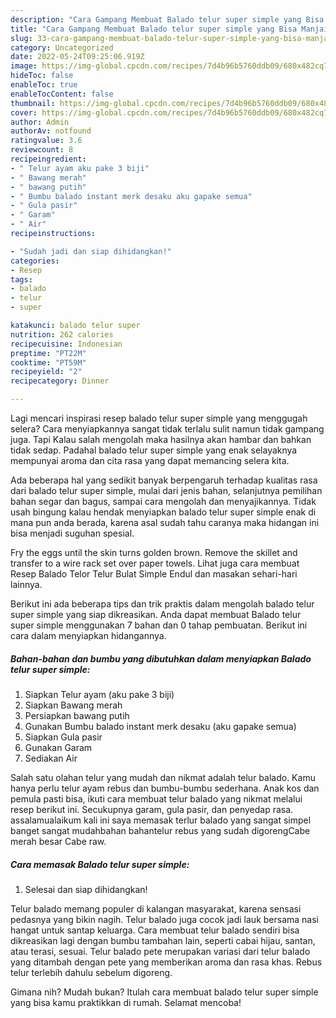 ```yaml
---
description: "Cara Gampang Membuat Balado telur super simple yang Bisa Manjain Lidah, Buat Buka Puasa Sempurna"
title: "Cara Gampang Membuat Balado telur super simple yang Bisa Manjain Lidah, Buat Buka Puasa Sempurna"
slug: 33-cara-gampang-membuat-balado-telur-super-simple-yang-bisa-manjain-lidah-buat-buka-puasa-sempurna
category: Uncategorized
date: 2022-05-24T09:25:06.919Z
image: https://img-global.cpcdn.com/recipes/7d4b96b5760ddb09/680x482cq70/balado-telur-super-simple-foto-resep-utama.jpg
hideToc: false
enableToc: true
enableTocContent: false
thumbnail: https://img-global.cpcdn.com/recipes/7d4b96b5760ddb09/680x482cq70/balado-telur-super-simple-foto-resep-utama.jpg
cover: https://img-global.cpcdn.com/recipes/7d4b96b5760ddb09/680x482cq70/balado-telur-super-simple-foto-resep-utama.jpg
author: Admin
authorAv: notfound
ratingvalue: 3.6
reviewcount: 8
recipeingredient:
- " Telur ayam aku pake 3 biji"
- " Bawang merah"
- " bawang putih"
- " Bumbu balado instant merk desaku aku gapake semua"
- " Gula pasir"
- " Garam"
- " Air"
recipeinstructions:

- "Sudah jadi dan siap dihidangkan!"
categories:
- Resep
tags:
- balado
- telur
- super

katakunci: balado telur super 
nutrition: 262 calories
recipecuisine: Indonesian
preptime: "PT22M"
cooktime: "PT59M"
recipeyield: "2"
recipecategory: Dinner

---
```



Lagi mencari inspirasi resep balado telur super simple yang menggugah selera? Cara menyiapkannya sangat tidak terlalu sulit namun tidak gampang juga. Tapi Kalau salah mengolah maka hasilnya akan hambar dan bahkan tidak sedap. Padahal balado telur super simple yang enak selayaknya mempunyai aroma dan cita rasa yang dapat memancing selera kita.


Ada beberapa hal yang sedikit banyak berpengaruh terhadap kualitas rasa dari balado telur super simple, mulai dari jenis bahan, selanjutnya pemilihan bahan segar dan bagus, sampai cara mengolah dan menyajikannya. Tidak usah bingung kalau hendak menyiapkan balado telur super simple enak di mana pun anda berada, karena asal sudah tahu caranya maka hidangan ini bisa menjadi suguhan spesial.

Fry the eggs until the skin turns golden brown. Remove the skillet and transfer to a wire rack set over paper towels. Lihat juga cara membuat Resep Balado Telor Telur Bulat Simple Endul dan masakan sehari-hari lainnya.


Berikut ini ada beberapa tips dan trik praktis dalam mengolah balado telur super simple yang siap dikreasikan. Anda dapat membuat Balado telur super simple menggunakan 7 bahan dan 0 tahap pembuatan. Berikut ini cara dalam menyiapkan hidangannya.

<!--inarticleads1-->

##### Bahan-bahan dan bumbu yang dibutuhkan dalam menyiapkan Balado telur super simple:

1. Siapkan  Telur ayam (aku pake 3 biji)
1. Siapkan  Bawang merah
1. Persiapkan  bawang putih
1. Gunakan  Bumbu balado instant merk desaku (aku gapake semua)
1. Siapkan  Gula pasir
1. Gunakan  Garam
1. Sediakan  Air


Salah satu olahan telur yang mudah dan nikmat adalah telur balado. Kamu hanya perlu telur ayam rebus dan bumbu-bumbu sederhana. Anak kos dan pemula pasti bisa, ikuti cara membuat telur balado yang nikmat melalui resep berikut ini. Secukupnya garam, gula pasir, dan penyedap rasa. assalamualaikum kali ini saya memasak terlur balado yang sangat simpel banget sangat mudahbahan bahantelur rebus yang sudah digorengCabe merah besar Cabe raw. 

<!--inarticleads2-->

##### Cara memasak Balado telur super simple:


1. Selesai dan siap dihidangkan!

Telur balado memang populer di kalangan masyarakat, karena sensasi pedasnya yang bikin nagih. Telur balado juga cocok jadi lauk bersama nasi hangat untuk santap keluarga. Cara membuat telur balado sendiri bisa dikreasikan lagi dengan bumbu tambahan lain, seperti cabai hijau, santan, atau terasi, sesuai. Telur balado pete merupakan variasi dari telur balado yang ditambah dengan pete yang memberikan aroma dan rasa khas. Rebus telur terlebih dahulu sebelum digoreng. 

Gimana nih? Mudah bukan? Itulah cara membuat balado telur super simple yang bisa kamu praktikkan di rumah. Selamat mencoba!
